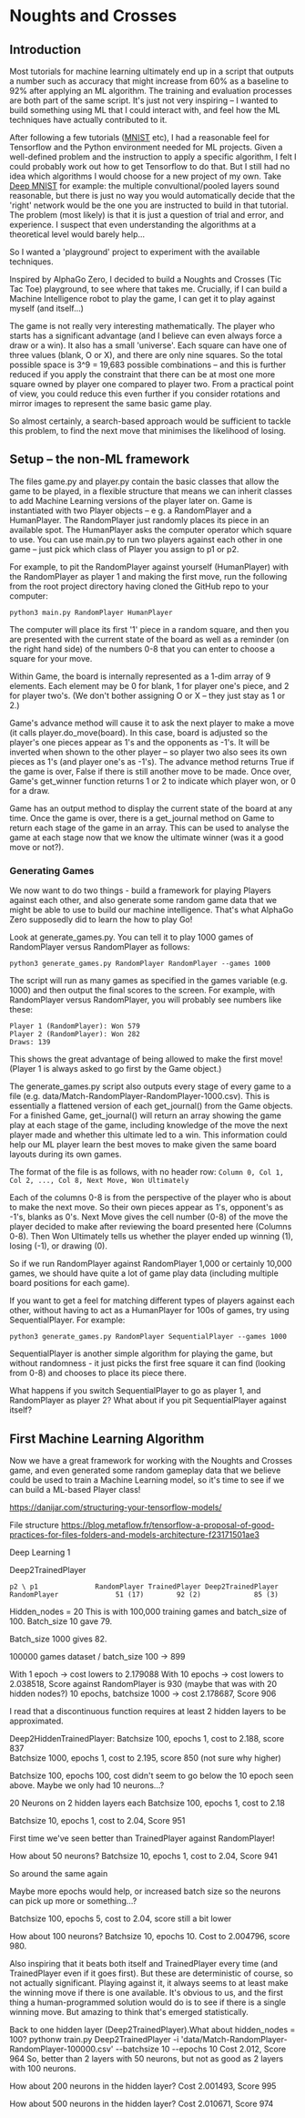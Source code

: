 # Noughts and Crosses
## Introduction
Most tutorials for machine learning ultimately end up in a script that outputs a number such as accuracy that might increase from 60% as a baseline to 92% after applying an ML algorithm. The training and evaluation processes are both part of the same script.
It's just not very inspiring – I wanted to build something using ML that I could interact with, and feel how the ML techniques have actually contributed to it.

After following a few tutorials ([MNIST](https://www.tensorflow.org/get_started/mnist/beginners) etc), I had a reasonable feel for Tensorflow and the Python environment needed for ML projects. Given a well-defined problem and the instruction to apply a specific algorithm, I felt I could probably work out how to get Tensorflow to do that. But I still had no idea which algorithms I would choose for a new project of my own. Take [Deep MNIST](https://www.tensorflow.org/get_started/mnist/pros) for example: the multiple convultional/pooled layers sound reasonable, but there is just no way you would automatically decide that the 'right' network would be the one you are instructed to build in that tutorial. The problem (most likely) is that it is just a question of trial and error, and experience. I suspect that even understanding the algorithms at a theoretical level would barely help...

So I wanted a 'playground' project to experiment with the available techniques.

Inspired by AlphaGo Zero, I decided to build a Noughts and Crosses (Tic Tac Toe) playground, to see where that takes me. Crucially, if I can build a Machine Intelligence robot to play the game, I can get it to play against myself (and itself...)

The game is not really very interesting mathematically. The player who starts has a significant advantage (and I believe can even always force a draw or a win). It also has a small 'universe'. Each square can have one of three values (blank, O or X), and there are only nine squares. So the total possible space is 3^9 = 19,683 possible combinations – and this is further reduced if you apply the constraint that there can be at most one more square owned by player one compared to player two.  From a practical point of view, you could reduce this even further if you consider rotations and mirror images to represent the same basic game play.

So almost certainly, a search-based approach would be sufficient to tackle this problem, to find the next move that minimises the likelihood of losing.

## Setup – the non-ML framework

The files game.py and player.py contain the basic classes that allow the game to be played, in a flexible structure that means we can inherit classes to add Machine Learning versions of the player later on. Game is instantiated with two Player objects – e g.  a RandomPlayer and a HumanPlayer. The RandomPlayer just randomly places its piece in an available spot. The HumanPlayer asks the computer operator which square to use. You can use main.py to run two players against each other in one game – just pick which class of Player you assign to p1 or p2.

For example, to pit the RandomPlayer against yourself (HumanPlayer) with the RandomPlayer as player 1 and making the first move, run the following from the root project directory having cloned the GitHub repo to your computer:

```python3 main.py RandomPlayer HumanPlayer```

The computer will place its first '1' piece in a random square, and then you are presented with the current state of the board as well as a reminder (on the right hand side) of the numbers 0-8 that you can enter to choose a square for your move.

Within Game, the board is internally represented as a 1-dim array of 9 elements. Each element may be 0 for blank, 1 for player one's piece, and 2 for player two's. (We don't bother assigning O or X – they just stay as 1 or 2.)

Game's advance method will cause it to ask the next player to make a move (it calls player.do_move(board). In this case, board is adjusted so the player's one pieces appear as 1's and the opponents as -1's. It will be inverted when shown to the other player – so player two also sees its own pieces as 1's (and player one's as -1's). The advance method returns True if the game is over, False if there is still another move to be made. Once over, Game's get_winner function returns 1 or 2 to indicate which player won, or 0 for a draw.

Game has an output method to display the current state of the board at any time. Once the game is over, there is a get_journal method on Game to return each stage of the game in an array. This can be used to analyse the game at each stage now that we know the ultimate winner (was it a good move or not?).

### Generating Games
We now want to do two things - build a framework for playing Players against each other, and also generate some random game data that we might be able to use to build our machine intelligence. That's what AlphaGo Zero supposedly did to learn the how to play Go!

Look at generate_games.py. You can tell it to play 1000 games of RandomPlayer versus RandomPlayer as follows:

```python3 generate_games.py RandomPlayer RandomPlayer --games 1000```

The script will run as many games as specified in the games variable (e.g. 1000) and then output the final scores to the screen. For example, with RandomPlayer versus RandomPlayer, you will probably see numbers like these:

```
Player 1 (RandomPlayer): Won 579
Player 2 (RandomPlayer): Won 282
Draws: 139
```
This shows the great advantage of being allowed to make the first move! (Player 1 is always asked to go first by the Game object.)

The generate_games.py script also outputs every stage of every game to a file (e.g. data/Match-RandomPlayer-RandomPlayer-1000.csv). This is essentially a flattened version of each get_journal() from the Game objects. For a finished Game, get_journal() will return an array showing the game play at each stage of the game, including knowledge of the move the next player made and whether this ultimate led to a win. This information could help our ML player learn the best moves to make given the same board layouts during its own games.

The format of the file is as follows, with no header row:
```Column 0, Col 1, Col 2, ..., Col 8, Next Move, Won Ultimately```

Each of the columns 0-8 is from the perspective of the player who is about to make the next move. So their own pieces appear as 1's, opponent's as -1's, blanks as 0's. Next Move gives the cell number (0-8) of the move the player decided to make after reviewing the board presented here (Columns 0-8). Then Won Ultimately tells us whether the player ended up winning (1), losing (-1), or drawing (0).

So if we run RandomPlayer against RandomPlayer 1,000 or certainly 10,000 games, we should have quite a lot of game play data (including multiple board positions for each game).

If you want to get a feel for matching different types of players against each other, without having to act as a HumanPlayer for 100s of games, try using SequentialPlayer. For example:

```python3 generate_games.py RandomPlayer SequentialPlayer --games 1000```

SequentialPlayer is another simple algorithm for playing the game, but without randomness - it just picks the first free square it can find (looking from 0-8) and chooses to place its piece there.

What happens if you switch SequentialPlayer to go as player 1, and RandomPlayer as player 2? What about if you pit SequentialPlayer against itself?

## First Machine Learning Algorithm

Now we have a great framework for working with the Noughts and Crosses game, and even generated some random gameplay data that we believe could be used to train a Machine Learning model, so it's time to see if we can build a ML-based Player class!

https://danijar.com/structuring-your-tensorflow-models/

File structure
https://blog.metaflow.fr/tensorflow-a-proposal-of-good-practices-for-files-folders-and-models-architecture-f23171501ae3



Deep Learning 1

Deep2TrainedPlayer
```
p2 \ p1              RandomPlayer TrainedPlayer Deep2TrainedPlayer
RandomPlayer              51 (17)        92 (2)             85 (3)
```
Hidden_nodes = 20
This is with 100,000 training games and batch_size of 100. Batch_size 10 gave 79.

Batch_size 1000 gives 82.

100000 games dataset / batch_size 100 -> 899

With 1 epoch -> cost lowers to 2.179088
With 10 epochs -> cost lowers to 2.038518, Score against RandomPlayer is 930 (maybe that was with 20 hidden nodes?)
10 epochs, batchsize 1000 -> cost 2.178687, Score 906

I read that a discontinuous function requires at least 2 hidden layers to be approximated.

Deep2HiddenTrainedPlayer:
Batchsize 100, epochs 1, cost to 2.188, score 837	
Batchsize 1000, epochs 1, cost to 2.195, score 850 (not sure why higher)

Batchsize 100, epochs 100, cost didn't seem to go below the 10 epoch seen above. Maybe we only had 10 neurons…?

20 Neurons on 2 hidden layers each
Batchsize 100, epochs 1, cost to 2.18

Batchsize 10, epochs 1, cost to 2.04, Score 951

First time we've seen better than TrainedPlayer against RandomPlayer!

How about 50 neurons?
Batchsize 10, epochs 1, cost to 2.04, Score 941

So around the same again

Maybe more epochs would help, or increased batch size so the neurons can pick up more or something…?

Batchsize 100, epochs 5, cost to 2.04, score still a bit lower

How about 100 neurons?
Batchsize 10, epochs 10. Cost to 2.004796, score 980.

Also inspiring that it beats both itself and TrainedPlayer every time (and TrainedPlayer even if it goes first). But these are deterministic of course, so not actually significant.
Playing against it, it always seems to at least make the winning move if there is one available. It's obvious to us, and the first thing a human-programmed solution would do is to see if there is a single winning move. But amazing to think that's emerged statistically.


Back to one hidden layer (Deep2TrainedPlayer).What about hidden_nodes = 100?
pythonw train.py Deep2TrainedPlayer -i 'data/Match-RandomPlayer-RandomPlayer-100000.csv' --batchsize 10 --epochs 10
Cost 2.012, Score 964
So, better than 2 layers with 50 neurons, but not as good as 2 layers with 100 neurons.

How about 200 neurons in the hidden layer?
Cost 2.001493, Score 995


How about 500 neurons in the hidden layer?
Cost 2.010671, Score 974












